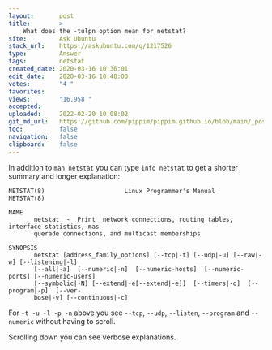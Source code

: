 ```yaml
---
layout:       post
title:        >
    What does the -tulpn option mean for netstat?
site:         Ask Ubuntu
stack_url:    https://askubuntu.com/q/1217526
type:         Answer
tags:         netstat
created_date: 2020-03-16 10:36:01
edit_date:    2020-03-16 10:48:00
votes:        "4 "
favorites:    
views:        "16,958 "
accepted:     
uploaded:     2022-02-20 10:08:02
git_md_url:   https://github.com/pippim/pippim.github.io/blob/main/_posts/2020/2020-03-16-What-does-the--tulpn-option-mean-for-netstat_.md
toc:          false
navigation:   false
clipboard:    false
---
```


In addition to `man netstat` you can type `info netstat` to get a shorter summary and longer explanation:

``` 
NETSTAT(8)                      Linux Programmer's Manual                      NETSTAT(8)

NAME
       netstat  -  Print  network connections, routing tables, interface statistics, mas‐
       querade connections, and multicast memberships

SYNOPSIS
       netstat [address_family_options] [--tcp|-t] [--udp|-u] [--raw|-w] [--listening|-l]
       [--all|-a]  [--numeric|-n]  [--numeric-hosts]  [--numeric-ports] [--numeric-users]
       [--symbolic|-N] [--extend|-e[--extend|-e]]  [--timers|-o]  [--program|-p]  [--ver‐
       bose|-v] [--continuous|-c]

```

For `-t -u -l -p -n` above you see `--tcp`, `--udp`, `--listen`, `--program` and `--numeric` without having to scroll.

Scrolling down you can see verbose explanations.
